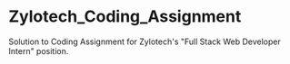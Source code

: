 # Zylotech_Coding_Assignment

Solution to Coding Assignment for Zylotech's "Full Stack Web Developer Intern" position.
